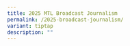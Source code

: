 ```yaml
---
title: 2025 MTL Broadcast Journalism
permalink: /2025-broadcast-journalism/
variant: tiptap
description: ""
---
```

